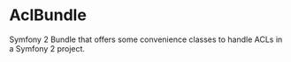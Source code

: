 AclBundle
=========

Symfony 2 Bundle that offers some convenience classes to handle ACLs in a Symfony 2 project.
